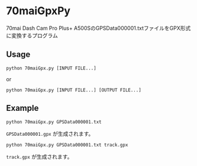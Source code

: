 # 70maiGpxPy
70mai Dash Cam Pro Plus+ A500SのGPSData000001.txtファイルをGPX形式に変換するプログラム

## Usage

`python 70maiGpx.py [INPUT FILE...]`

or 

`python 70maiGpx.py [INPUT FILE...] [OUTPUT FILE...]`

## Example

`python 70maiGpx.py GPSData000001.txt`

`GPSData000001.gpx` が生成されます。

`python 70maiGpx.py GPSData000001.txt track.gpx`

`track.gpx` が生成されます。
